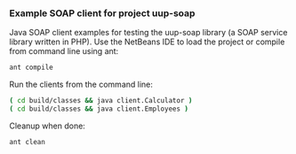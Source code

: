 ### Example SOAP client for project uup-soap

Java SOAP client examples for testing the uup-soap library (a SOAP service library 
written in PHP). Use the NetBeans IDE to load the project or compile from command
line using ant:

```bash
ant compile
```

Run the clients from the command line:

```bash
( cd build/classes && java client.Calculator )
( cd build/classes && java client.Employees )
```

Cleanup when done:

```bash
ant clean
```
